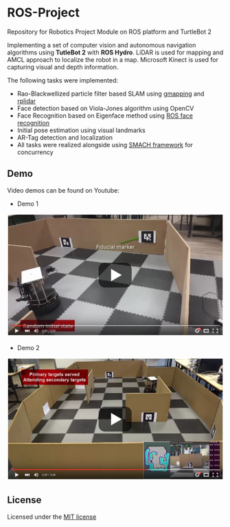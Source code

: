 # ROS-Project
Repository for Robotics Project Module on ROS platform and TurtleBot 2

Implementing a set of computer vision and autonomous navigation algorithms using **TutleBot 2** with **ROS Hydro**. LiDAR is used for mapping and AMCL approach to localize the robot in a map. Microsoft Kinect is used for capturing visual and depth information. 

The following tasks were implemented:

- Rao-Blackwellized particle filter based SLAM using [gmapping](http://wiki.ros.org/gmapping) and [rplidar](http://wiki.ros.org/rplidar)
- Face detection based on Viola-Jones algorithm using OpenCV
- Face Recognition based on Eigenface method using [ROS face recognition](https://github.com/procrob/face_recognition)
- Initial pose estimation using visual landmarks
- AR-Tag detection and localization
- All tasks were realized alongside using [SMACH framework](http://wiki.ros.org/smach) for concurrency

## Demo

Video demos can be found on Youtube:

- Demo 1

<p align="center">
<a href="https://youtu.be/3VN96tyYq-k" target="_self"> 
   <img src="https://github.com/fujy/ROS-Project/blob/master/src/img/thumbnail1.jpg" alt="https://youtu.be/3VN96tyYq-k" border="0"/> 
</a>
</p>


- Demo 2

<p align="center">
<a href="https://youtu.be/chfMmpUmcWE" target="_self"> 
   <img src="https://github.com/fujy/ROS-Project/blob/master/src/img/thumbnail2.jpg" alt="https://youtu.be/chfMmpUmcWE" border="0"/> 
</a>
</p>

## License

Licensed under the [MIT license](http://www.opensource.org/licenses/MIT)

